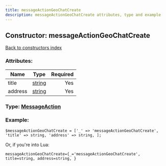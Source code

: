 ```yaml
---
title: messageActionGeoChatCreate
description: messageActionGeoChatCreate attributes, type and example
---
```

## Constructor: messageActionGeoChatCreate  
[Back to constructors index](index.md)



### Attributes:

| Name     |    Type       | Required |
|----------|:-------------:|---------:|
|title|[string](../types/string.md) | Yes|
|address|[string](../types/string.md) | Yes|



### Type: [MessageAction](../types/MessageAction.md)


### Example:

```
$messageActionGeoChatCreate = ['_' => 'messageActionGeoChatCreate', 'title' => string, 'address' => string, ];
```  

Or, if you're into Lua:  


```
messageActionGeoChatCreate={_='messageActionGeoChatCreate', title=string, address=string, }

```


